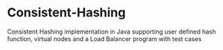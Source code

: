 # Consistent-Hashing
Consistent Hashing implementation in Java supporting user defined hash function, virtual nodes and a Load Balancer program with test cases
